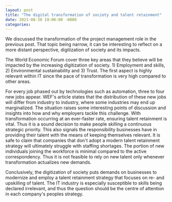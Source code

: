 ```yaml
---
layout: post
title: "The digital transformation of society and talent retainment"
date: 2021-08-30 19:00:00 -0000
categories:
---
```

We discussed the transformation of the project management role in the previous post. That topic being narrow, it can be interesting to reflect on a more distant perspective, digitization of society and its impacts. 

The World Economic Forum cover three key areas that they believe will be impacted by the increasing digitization of society. 1) Employment and skills, 2) Environmental sustainability and 3) Trust. The first aspect is highly relevant within IT since the pace of transformation is very high compared to other areas. 

For every job phased out by technologies such as automation, three to four new jobs appear. WEF's article states that the distribution of these new jobs will differ from industry to industry, where some industries may end up marginalized. The situation raises some interesting points of discussion and insights into how and why employers tackle this challenge. With transformation occurring at an ever-faster rate, ensuring talent retainment is vital. Thus it is a sound decision to make people skilling a continuous strategic priority. This also signals the responsibility businesses have in providing their talent with the means of keeping themselves relevant. It is safe to claim that companies that don't adopt a modern talent retainment strategy will ultimately struggle with staffing shortages. The portion of new individuals joining the workforce is minimal compared to the active correspondency. Thus it is not feasible to rely on new talent only whenever transformation actualizes new demands. 

Conclusively, the digitization of society puts demands on businesses to modernize and employ a talent retainment strategy that focuses on re- and upskilling of talent. The IT industry is especially susceptible to skills being declared irrelevant, and thus the question should be the centre of attention in each company's peoples strategy.  



